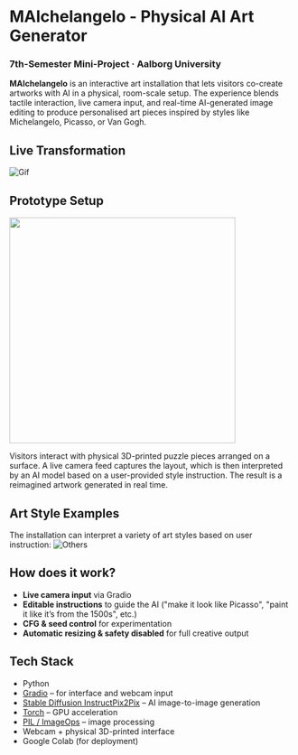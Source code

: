 # MAIchelangelo - Physical AI Art Generator

### 7th-Semester Mini-Project · Aalborg University

**MAIchelangelo** is an interactive art installation that lets visitors co-create artworks with AI in a physical, room-scale setup. The experience blends tactile interaction, live camera input, and real-time AI-generated image editing to produce personalised art pieces inspired by styles like Michelangelo, Picasso, or Van Gogh.

## Live Transformation

![Gif](https://github.com/user-attachments/assets/3ce3381f-0bc4-4fce-9721-369892279e91)

## Prototype Setup

<img src="https://github.com/user-attachments/assets/11a1f089-cd09-44f1-b9de-2cb05c2e2901" width="400"/>


Visitors interact with physical 3D-printed puzzle pieces arranged on a surface. A live camera feed captures the layout, which is then interpreted by an AI model based on a user-provided style instruction. The result is a reimagined artwork generated in real time.

## Art Style Examples

The installation can interpret a variety of art styles based on user instruction:
![Others](https://github.com/user-attachments/assets/bd204646-3d1a-4c27-8273-6a1f58900ec3)

## How does it work?

- **Live camera input** via Gradio
- **Editable instructions** to guide the AI ("make it look like Picasso", "paint it like it’s from the 1500s", etc.)
- **CFG & seed control** for experimentation
- **Automatic resizing & safety disabled** for full creative output

## Tech Stack

- Python
- [Gradio](https://gradio.app) – for interface and webcam input
- [Stable Diffusion InstructPix2Pix](https://huggingface.co/timbrooks/instruct-pix2pix) – AI image-to-image generation
- [Torch](https://pytorch.org/) – GPU acceleration
- [PIL / ImageOps](https://pillow.readthedocs.io/) – image processing
- Webcam + physical 3D-printed interface
- Google Colab (for deployment)

